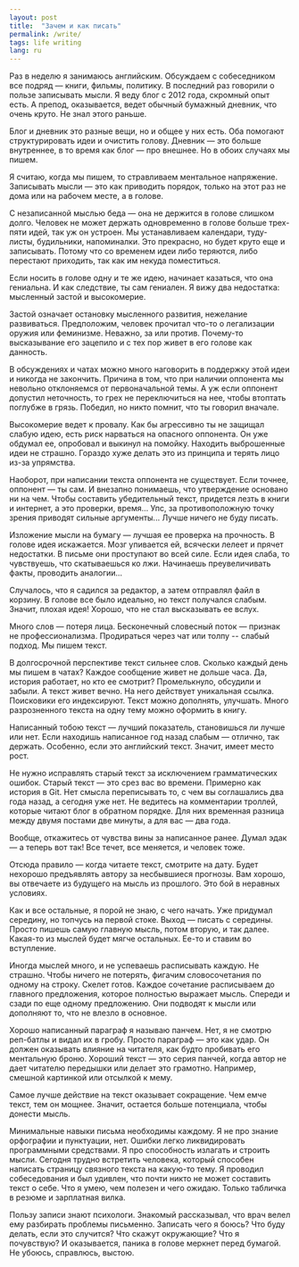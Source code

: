 ```yaml
---
layout: post
title:  "Зачем и как писать"
permalink: /write/
tags: life writing
lang: ru
---
```


Раз в неделю я занимаюсь английским. Обсуждаем с собеседником все подряд — книги,
фильмы, политику. В последний раз говорили о пользе записывать мысли. Я веду
блог с 2012 года, скромный опыт есть. А препод, оказывается, ведет обычный
бумажный дневник, что очень круто. Не знал этого раньше.

Блог и дневник это разные вещи, но и общее у них есть. Оба помогают
структурировать идеи и очистить голову. Дневник — это больше внутреннее, в то
время как блог — про внешнее. Но в обоих случаях мы пишем.

Я считаю, когда мы пишем, то стравливаем ментальное напряжение. Записывать мысли
— это как приводить порядок, только на этот раз не дома или на рабочем месте, а
в голове.

С незаписанной мыслью беда — она не держится в голове слишком долго. Человек не
может держать одновременно в голове больше трех-пяти идей, так уж он устроен. Мы
устанавливаем календари, туду-листы, будильники, напоминалки. Это прекрасно, но
будет круто еще и записывать. Потому что со временем идеи либо теряются, либо
перестают приходить, так как им некуда поместиться.

Если носить в голове одну и те же идею, начинает казаться, что она гениальна. И
как следствие, ты сам гениален. Я вижу два недостатка: мысленный застой и
высокомерие.

<!-- more -->

Застой означает остановку мысленного развития, нежелание
развиваться. Предположим, человек прочитал что-то о легализации оружия или
феминизме. Неважно, за или против. Почему-то высказывание его зацепило и с тех
пор живет в его голове как данность.

В обсуждениях и чатах можно много наговорить в поддержку этой идеи и никогда не
закончить. Причина в том, что при наличии оппонента мы невольно отклоняемся от
первоначальной темы. А уж если оппонент допустил неточность, то грех не
переключиться на нее, чтобы втоптать поглубже в грязь. Победил, но никто помнит,
что ты говорил вначале.

Высокомерие ведет к провалу. Как бы агрессивно ты не защищал слабую идею, есть
риск нарваться на опасного оппонента. Он уже обдумал ее, опробовал и выкинул на
помойку. Находить выброшенные идеи не страшно. Гораздо хуже делать это из
принципа и терять лицо из-за упрямства.

Наоборот, при написании текста оппонента не существует. Если точнее, оппонент —
ты сам. И внезапно понимаешь, что утверждение основано ни на чем. Чтобы
составить убедительный текст, придется лезть в книги и интернет, а это проверки,
время... Упс, за противоположную точку зрения приводят сильные
аргументы... Лучше ничего не буду писать.

Изложение мысли на бумагу — лучшая ее проверка на прочность. В голове идея
искажается. Мозг упивается ей, всячески лелеет и прячет недостатки. В письме они
проступают во всей силе. Если идея слаба, то чувствуешь, что скатываешься ко
лжи. Начинаешь преувеличивать факты, проводить аналогии...

Случалось, что я садился за редактор, а затем отправлял файл в корзину. В голове
все было идеально, но текст получался слабым. Значит, плохая идея! Хорошо, что
не стал высказывать ее вслух.

Много слов — потеря лица. Бесконечный словесный поток — признак не
профессионализма. Продираться через чат или толпу -- слабый подход. Мы пишем
текст.

В долгосрочной перспективе текст сильнее слов. Сколько каждый день мы пишем в
чатах? Каждое сообщение живет не дольше часа. Да, история работает, но кто ее
смотрит? Промелькнуло, обсудили и забыли. А текст живет вечно. На него действует
уникальная ссылка. Поисковики его индексируют. Текст можно дополнять,
улучшать. Много разрозненного текста на одну тему можно оформить в книгу.

Написанный тобою текст — лучший показатель, становишься ли лучше или нет. Если
находишь написанное год назад слабым — отлично, так держать. Особенно, если это
английский текст. Значит, имеет место рост.

Не нужно исправлять старый текст за исключением грамматических ошибок. Старый
текст — это срез вас во времени. Примерно как история в Git. Нет смысла
переписывать то, с чем вы соглашались два года назад, а сегодня уже нет. Не
ведитесь на комментарии троллей, которые читают блог в обратном порядке. Для них
временная разница между двумя постами две минуты, а для вас — два года.

Вообще, откажитесь от чувства вины за написанное ранее. Думал эдак — а теперь
вот так! Все течет, все меняется, и человек тоже.

Отсюда правило — когда читаете текст, смотрите на дату. Будет нехорошо
предъявлять автору за несбывшиеся прогнозы. Вам хорошо, вы отвечаете из будущего
на мысль из прошлого. Это бой в неравных условиях.

Как и все остальные, я порой не знаю, с чего начать. Уже придумал середину, но
топчусь на первой стоке. Выход — писать с середины. Просто пишешь самую главную
мысль, потом вторую, и так далее. Какая-то из мыслей будет мягче
остальных. Ее-то и ставим во вступление.

Иногда мыслей много, и не успеваешь расписывать каждую. Не страшно. Чтобы ничего
не потерять, фигачим словосочетания по одному на строку. Скелет готов. Каждое
сочетание расписываем до главного предложения, которое полностью выражает
мысль. Спереди и сзади по еще одному предложению. Они подводят к мысли или
дополняют то, что не влезло в основное.

Хорошо написанный параграф я называю панчем. Нет, я не смотрю реп-батлы и видал
их в гробу. Просто параграф — это как удар. Он должен оказывать влияние на
читателя, как будто пробивать его ментальную броню. Хороший текст — это серия
панчей, когда автор не дает читателю передышки или делает это
грамотно. Например, смешной картинкой или отсылкой к мему.

Самое лучше действие на текст оказывает сокращение. Чем емче текст, тем он
мощнее. Значит, остается больше потенциала, чтобы донести мысль.

Минимальные навыки письма необходимы каждому. Я не про знание орфографии и
пунктуации, нет. Ошибки легко ликвидировать программными средствами. Я про
способность излагать и строить мысли. Сегодня трудно встретить человека, который
способен написать страницу связного текста на какую-то тему. Я проводил
собеседования и был удивлен, что почти никто не может составить текст о
себе. Что я умею, чем полезен и чего ожидаю. Только табличка в резюме и
зарплатная вилка.

Пользу записи знают психологи. Знакомый рассказывал, что врач велел ему
разбирать проблемы письменно. Записать чего я боюсь? Что буду делать, если это
случится? Что скажут окружающие? Что я почувствую? И оказывается, паника в
голове меркнет перед бумагой. Не убоюсь, справлюсь, выстою.

